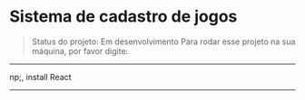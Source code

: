 <h1>Sistema de cadastro de jogos</h1>

> Status do projeto: Em desenvolvimento
Para rodar esse projeto na sua máquina, por favor digite:

***
np;, install React
***
